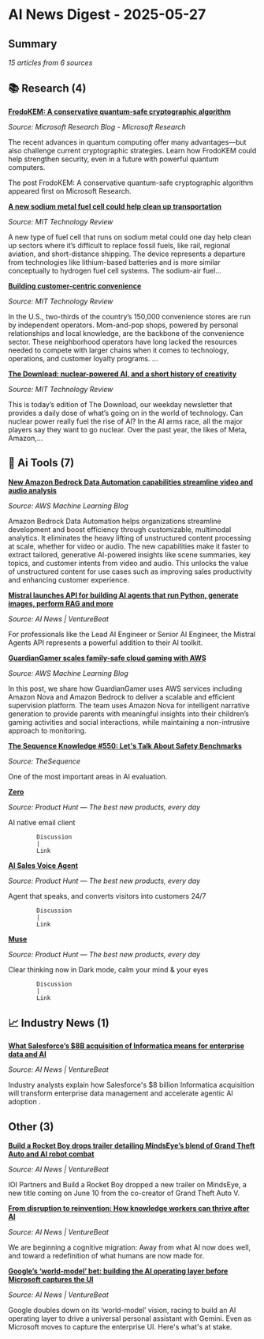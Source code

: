 # AI News Digest - 2025-05-27

## Summary
*15 articles from 6 sources*

## 📚 Research (4)

**[FrodoKEM: A conservative quantum-safe cryptographic algorithm](https://www.microsoft.com/en-us/research/blog/frodokem-a-conservative-quantum-safe-cryptographic-algorithm/)**

*Source: Microsoft Research Blog - Microsoft Research*

The recent advances in quantum computing offer many advantages—but also challenge current cryptographic strategies. Learn how FrodoKEM could help strengthen security, even in a future with powerful quantum computers.

The post FrodoKEM: A conservative quantum-safe cryptographic algorithm appeared first on Microsoft Research.


**[A new sodium metal fuel cell could help clean up transportation](https://www.technologyreview.com/2025/05/27/1117456/sodium-fuel-cell/)**

*Source: MIT Technology Review*

A new type of fuel cell that runs on sodium metal could one day help clean up sectors where it’s difficult to replace fossil fuels, like rail, regional aviation, and short-distance shipping. The device represents a departure from technologies like lithium-based batteries and is more similar conceptually to hydrogen fuel cell systems.  The sodium-air fuel...


**[Building customer-centric convenience](https://www.technologyreview.com/2025/05/27/1116819/building-customer-centric-convenience/)**

*Source: MIT Technology Review*

In the U.S., two-thirds of the country’s 150,000 convenience stores are run by independent operators. Mom-and-pop shops, powered by personal relationships and local knowledge, are the backbone of the convenience sector. These neighborhood operators have long lacked the resources needed to compete with larger chains when it comes to technology, operations, and customer loyalty programs. ...


**[The Download: nuclear-powered AI, and a short history of creativity](https://www.technologyreview.com/2025/05/27/1117453/the-download-nuclear-powered-ai-and-a-short-history-of-creativity/)**

*Source: MIT Technology Review*

This is today&#8217;s edition of The Download, our weekday newsletter that provides a daily dose of what&#8217;s going on in the world of technology. Can nuclear power really fuel the rise of AI? In the AI arms race, all the major players say they want to go nuclear. Over the past year, the likes of Meta, Amazon,...


## 🧠 Ai Tools (7)

**[New Amazon Bedrock Data Automation capabilities streamline video and audio analysis](https://aws.amazon.com/blogs/machine-learning/new-amazon-bedrock-data-automation-capabilities-streamline-video-and-audio-analysis/)**

*Source: AWS Machine Learning Blog*

Amazon Bedrock Data Automation helps organizations streamline development and boost efficiency through customizable, multimodal analytics. It eliminates the heavy lifting of unstructured content processing at scale, whether for video or audio. The new capabilities make it faster to extract tailored, generative AI-powered insights like scene summaries, key topics, and customer intents from video and audio. This unlocks the value of unstructured content for use cases such as improving sales productivity and enhancing customer experience.


**[Mistral launches API for building AI agents that run Python, generate images, perform RAG and more](https://venturebeat.com/ai/mistral-launches-api-for-building-ai-agents-that-run-python-generate-images-perform-rag-and-more/)**

*Source: AI News | VentureBeat*

For professionals like the Lead AI Engineer or Senior AI Engineer, the Mistral Agents API represents a powerful addition to their AI toolkit.


**[GuardianGamer scales family-safe cloud gaming with AWS](https://aws.amazon.com/blogs/machine-learning/guardiangamer-scales-family-safe-cloud-gaming-with-aws/)**

*Source: AWS Machine Learning Blog*

In this post, we share how GuardianGamer uses AWS services including Amazon Nova and Amazon Bedrock to deliver a scalable and efficient supervision platform. The team uses Amazon Nova for intelligent narrative generation to provide parents with meaningful insights into their children’s gaming activities and social interactions, while maintaining a non-intrusive approach to monitoring.


**[The Sequence Knowledge #550: Let's Talk About Safety Benchmarks](https://thesequence.substack.com/p/the-sequence-knowledge-550-lets-talk)**

*Source: TheSequence*

One of the most important areas in AI evaluation.


**[Zero](https://www.producthunt.com/posts/zero-8)**

*Source: Product Hunt — The best new products, every day*

AI native email client
          

          
            Discussion
            |
            Link


**[AI Sales Voice Agent](https://www.producthunt.com/posts/ai-sales-voice-agent)**

*Source: Product Hunt — The best new products, every day*

Agent that speaks, and converts visitors into customers 24/7
          

          
            Discussion
            |
            Link


**[Muse](https://www.producthunt.com/posts/muse-12)**

*Source: Product Hunt — The best new products, every day*

Clear thinking now in Dark mode, calm your mind & your eyes
          

          
            Discussion
            |
            Link


## 📈 Industry News (1)

**[What Salesforce’s $8B acquisition of Informatica means for enterprise data and AI](https://venturebeat.com/data-infrastructure/what-salesforces-8b-acquisition-of-informatica-means-for-enterprise-data-and-ai/)**

*Source: AI News | VentureBeat*

Industry analysts explain how Salesforce's $8 billion Informatica acquisition will transform enterprise data management and accelerate agentic AI adoption .


##  Other (3)

**[Build a Rocket Boy drops trailer detailing MindsEye’s blend of Grand Theft Auto and AI robot combat](https://venturebeat.com/games/build-a-rocket-boy-drops-trailer-detailing-mindseyes-blend-of-grand-theft-auto-and-ai-robot-combat/)**

*Source: AI News | VentureBeat*

IOI Partners and Build a Rocket Boy dropped a new trailer on MindsEye, a new title coming on June 10 from the co-creator of Grand Theft Auto V.


**[From disruption to reinvention: How knowledge workers can thrive after AI](https://venturebeat.com/ai/from-disruption-to-reinvention-how-knowledge-workers-can-thrive-after-ai/)**

*Source: AI News | VentureBeat*

We are beginning a cognitive migration: Away from what AI now does well, and toward a redefinition of what humans are now made for.


**[Google’s ‘world-model’ bet: building the AI operating layer before Microsoft captures the UI](https://venturebeat.com/ai/googles-world-model-bet-building-the-ai-operating-layer-before-microsoft-captures-the-ui/)**

*Source: AI News | VentureBeat*

Google doubles down on its ‘world-model’ vision, racing to build an AI operating layer to drive a universal personal assistant with Gemini. Even as Microsoft moves to capture the enterprise UI. Here's what's at stake.


